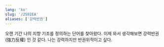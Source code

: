 ```yaml
---
lang: 'ko'
slug: '/2592EA'
aliases: ['강력반권']
---
```


오랜 기간 나의 지향 기조를 정의하는 단어를 찾아왔다.
이제 와서 생각해보면 강력반권 (強力反權) 인 것 같다.
나는 강력하지만 반권위적이고 싶다.
